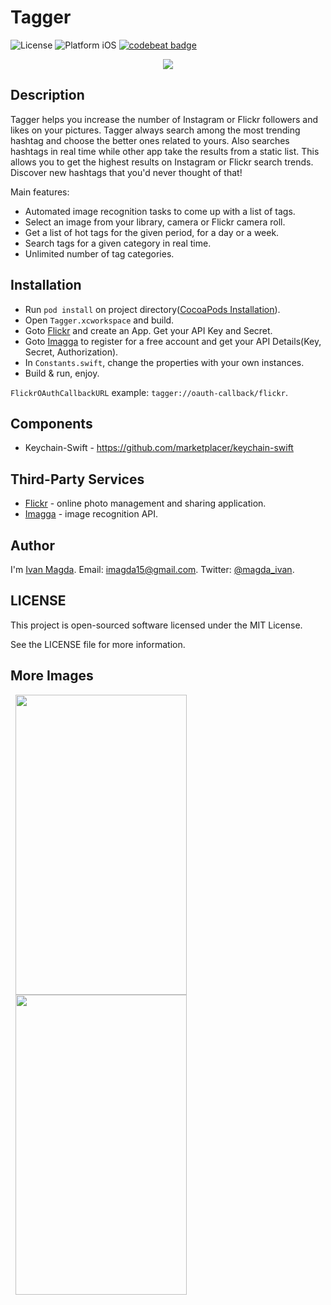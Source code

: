 # Tagger

![License](https://img.shields.io/npm/l/express.svg)
![Platform iOS](https://img.shields.io/badge/platform-iOS-blue.svg)
[![codebeat badge](https://codebeat.co/badges/8192c79c-edcb-4974-8765-5ec515b414fe)](https://codebeat.co/projects/github-com-vanyaland-tagger)

<p align="center">
  <img src="https://github.com/vanyaland/Tagger/blob/master/Screenshots/main.png"/>
</p>

## Description

Tagger helps you increase the number of Instagram or Flickr followers and likes on your pictures.
Tagger always search among the most trending hashtag and choose the better ones related to yours.
Also searches hashtags in real time while other app take the results from a static list. 
This allows you to get the highest results on Instagram or Flickr search trends.
Discover new hashtags that you'd never thought of that!

Main features:
- Automated image recognition tasks to come up with a list of tags.
- Select an image from your library, camera or Flickr camera roll.
- Get a list of hot tags for the given period, for a day or a week.
- Search tags for a given category in real time.
- Unlimited number of tag categories.

## Installation
- Run `pod install` on project directory([CocoaPods Installation](https://guides.cocoapods.org/using/getting-started.html)).
- Open `Tagger.xcworkspace` and build.
- Goto [Flickr](https://www.flickr.com/services/apps/create/) and create an App.
Get your API Key and Secret.
- Goto [Imagga](https://imagga.com/) to register for a free account and get your API Details(Key, Secret, Authorization).
- In `Constants.swift`, change the properties with your own instances.
- Build & run, enjoy.

`FlickrOAuthCallbackURL` example: `tagger://oauth-callback/flickr`.

## Components
- Keychain-Swift - https://github.com/marketplacer/keychain-swift

## Third-Party Services
- [Flickr](https://www.flickr.com/services/api/) - online photo management and sharing application.
- [Imagga](https://imagga.com/) - image recognition API.

## Author
I'm [Ivan Magda](https://www.facebook.com/ivan.magda).
Email: [imagda15@gmail.com](mailto:imagda15@gmail.com).
Twitter: [@magda_ivan](https://twitter.com/magda_ivan).

## LICENSE
This project is open-sourced software licensed under the MIT License.

See the LICENSE file for more information.

## More Images
<img src="https://github.com/vanyaland/Tagger/blob/master/Screenshots/tagging.png"
width="274" height="480" hspace="8">
<img src="https://github.com/vanyaland/Tagger/blob/master/Screenshots/results.png"
width="274" height="480" hspace="8">
